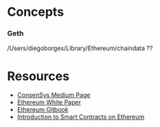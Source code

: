 # Concepts

### Geth

/Users/diegoborges/Library/Ethereum/chaindata ??

# Resources

- [ConsenSys Medium Page](https://medium.com/@ConsenSys)
- [Ethereum White Paper](https://github.com/ethereum/wiki/wiki/White-Paper)
- [Ethereum Gitbook](https://ethereum.gitbooks.io/frontier-guide/content/)
- [Introduction to Smart Contracts on Ethereum](http://consensys.github.io/developers/articles/101-noob-intro/#parti)
